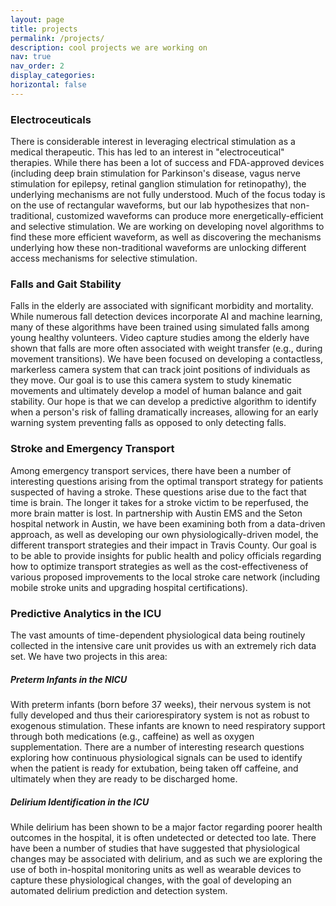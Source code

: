 ```yaml
---
layout: page
title: projects
permalink: /projects/
description: cool projects we are working on
nav: true
nav_order: 2
display_categories:
horizontal: false
---
```


### Electroceuticals
There is considerable interest in leveraging electrical stimulation as a medical therapeutic.  This has led to an interest in "electroceutical" therapies.  While there has been a lot of success and FDA-approved devices (including deep brain stimulation for Parkinson's disease, vagus nerve stimulation for epilepsy, retinal ganglion stimulation for retinopathy), the underlying mechanisms are not fully understood.  Much of the focus today is on the use of rectangular waveforms, but our lab hypothesizes that non-traditional, customized waveforms can produce more energetically-efficient and selective stimulation.  We are working on developing novel algorithms to find these more efficient waveform, as well as discovering the mechanisms underlying how these non-traditional waveforms are unlocking different access mechanisms for selective stimulation.

### Falls and Gait Stability
Falls in the elderly are associated with significant morbidity and mortality.  While numerous fall detection devices incorporate AI and machine learning, many of these algorithms have been trained using simulated falls among young healthy volunteers.  Video capture studies among the elderly have shown that falls are more often associated with weight transfer (e.g., during movement transitions).  We have been focused on developing a contactless, markerless camera system that can track joint positions of individuals as they move.  Our goal is to use this camera system to study kinematic movements and ultimately develop a model of human balance and gait stability.  Our hope is that we can develop a predictive algorithm to identify when a person's risk of falling dramatically increases, allowing for an early warning system preventing falls as opposed to only detecting falls.  

### Stroke and Emergency Transport
Among emergency transport services, there have been a number of interesting questions arising from the optimal transport strategy for patients suspected of having a stroke.  These questions arise due to the fact that time is brain.  The longer it takes for a stroke victim to be reperfused, the more brain matter is lost.  In partnership with Austin EMS and the Seton hospital network in Austin, we have been examining both from a data-driven approach, as well as developing our own physiologically-driven model, the different transport strategies and their impact in Travis County.  Our goal is to be able to provide insights for public health and policy officials regarding how to optimize transport strategies as well as the cost-effectiveness of various proposed improvements to the local stroke care network (including mobile stroke units and upgrading hospital certifications).  

### Predictive Analytics in the ICU
The vast amounts of time-dependent physiological data being routinely collected in the intensive care unit provides us with an extremely rich data set.  We have two projects in this area:
##### *Preterm Infants in the NICU*
With preterm infants (born before 37 weeks), their nervous system is not fully developed and thus their cariorespiratory system is not as robust to exogenous stimulation.  These infants are known to need respiratory support through both medications (e.g., caffeine) as well as oxygen supplementation. There are a number of interesting research questions exploring how continuous physiological signals can be used to identify when the patient is ready for extubation, being taken off caffeine, and ultimately when they are ready to be discharged home.  
##### *Delirium Identification in the ICU*
While delirium has been shown to be a major factor regarding poorer health outcomes in the hospital, it is often undetected or detected too late.  There have been a number of studies that have suggested that physiological changes may be associated with delirium, and as such we are exploring the use of both in-hospital monitoring units as well as wearable devices to capture these physiological changes, with the goal of developing an automated delirium prediction and detection system.  
